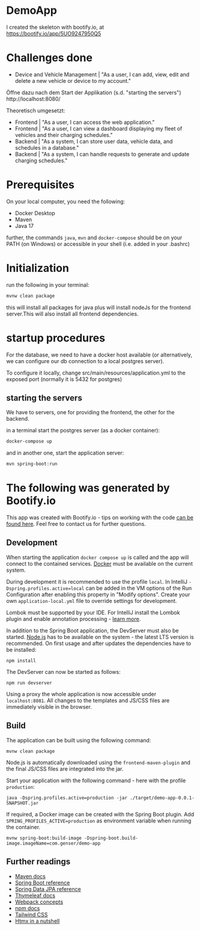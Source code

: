 # DemoApp

I created the skeleton with bootify.io, at https://bootify.io/app/5UO9247950Q5

# Challenges done 

* Device and Vehicle Management | "As a user, I can add, view, edit and delete a new vehicle or device to my account."

Öffne dazu nach dem Start der Applikation (s.d. "starting the servers") http://localhost:8080/

Theoretisch umgesetzt:
* Frontend | "As a user, I can access the web application."
* Frontend | "As a user, I can view a dashboard displaying my fleet of vehicles and their charging schedules."
* Backend | "As a system, I can store user data, vehicle data, and schedules in a database."
* Backend | "As a system, I can handle requests to generate and update charging schedules."

# Prerequisites

On your local computer, you need the following:
* Docker Desktop
* Maven
* Java 17

further, the commands `java`, `mvn` and `docker-compose` should be on your PATH (on Windows) or accessible in your
shell (i.e. added in your .bashrc)

# Initialization
run the following in your terminal:
```bash
mvnw clean package
```
this will install all packages for java plus will install nodeJs for the frontend server.This will also install
all frontend dependencies.

# startup procedures
For the database, we need to have a docker host available (or alternatively, we can configure our db connection to a local
postgres server).

To configure it locally, change src/main/resources/application.yml to the exposed port (normally it is 5432 for postgres)

## starting the servers
We have to servers, one for providing the frontend, the other for the backend.

in a terminal start the postgres server (as a docker container):
```bash
docker-compose up
```
and in another one, start the application server:
```bash
mvn spring-boot:run
```

# The following was generated by Bootify.io


This app was created with Bootify.io - tips on working with the code [can be found here](https://bootify.io/next-steps/).
Feel free to contact us for further questions.

## Development

When starting the application `docker compose up` is called and the app will connect to the contained services.
[Docker](https://www.docker.com/get-started/) must be available on the current system.

During development it is recommended to use the profile `local`. In IntelliJ `-Dspring.profiles.active=local` can be
added in the VM options of the Run Configuration after enabling this property in "Modify options". Create your own
`application-local.yml` file to override settings for development.

Lombok must be supported by your IDE. For IntelliJ install the Lombok plugin and enable annotation processing -
[learn more](https://bootify.io/next-steps/spring-boot-with-lombok.html).

In addition to the Spring Boot application, the DevServer must also be started. [Node.js](https://nodejs.org/) has to be
available on the system - the latest LTS version is recommended. On first usage and after updates the dependencies have to be installed:

```
npm install
```

The DevServer can now be started as follows:

```
npm run devserver
```

Using a proxy the whole application is now accessible under `localhost:8081`. All changes to the templates and JS/CSS
files are immediately visible in the browser.

## Build

The application can be built using the following command:

```
mvnw clean package
```

Node.js is automatically downloaded using the `frontend-maven-plugin` and the final JS/CSS files are integrated into the jar.

Start your application with the following command - here with the profile `production`:

```
java -Dspring.profiles.active=production -jar ./target/demo-app-0.0.1-SNAPSHOT.jar
```

If required, a Docker image can be created with the Spring Boot plugin. Add `SPRING_PROFILES_ACTIVE=production` as
environment variable when running the container.

```
mvnw spring-boot:build-image -Dspring-boot.build-image.imageName=com.genser/demo-app
```

## Further readings

* [Maven docs](https://maven.apache.org/guides/index.html)
* [Spring Boot reference](https://docs.spring.io/spring-boot/docs/current/reference/htmlsingle/)
* [Spring Data JPA reference](https://docs.spring.io/spring-data/jpa/docs/current/reference/html/)
* [Thymeleaf docs](https://www.thymeleaf.org/documentation.html)
* [Webpack concepts](https://webpack.js.org/concepts/)
* [npm docs](https://docs.npmjs.com/)
* [Tailwind CSS](https://tailwindcss.com/)
* [Htmx in a nutshell](https://htmx.org/docs/)  
